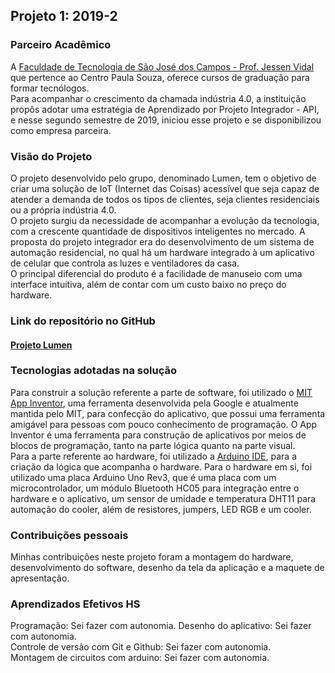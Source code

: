 ## Projeto 1: 2019-2

### Parceiro Acadêmico

A [Faculdade de Tecnologia de São José dos Campos - Prof. Jessen Vidal](https://fatecsjc-prd.azurewebsites.net/) que pertence ao Centro Paula Souza, oferece cursos de graduação para formar tecnólogos.  
Para acompanhar o crescimento da chamada indústria 4.0, a instituição propôs adotar uma estratégia de Aprendizado por Projeto Integrador - API, e nesse segundo semestre de 2019, iniciou esse projeto e se disponibilizou como empresa parceira.

### Visão do Projeto

O projeto desenvolvido pelo grupo, denominado Lumen, tem o objetivo de criar uma solução de IoT (Internet das Coisas) acessível que seja capaz de atender a demanda de todos os tipos de clientes, seja clientes residenciais ou a própria indústria 4.0.  
O projeto surgiu da necessidade de acompanhar a evolução da tecnologia, com a crescente quantidade de dispositivos inteligentes no mercado. A proposta do projeto integrador era do desenvolvimento de um sistema de automação residencial, no qual há um hardware integrado à um aplicativo de celular que controla as luzes e ventiladores da casa.  
O principal diferencial do produto é a facilidade de manuseio com uma interface intuitiva, além de contar com um custo baixo no preço do hardware.

### Link do repositório no GitHub
#### [Projeto Lumen](https://github.com/WeDias/Lumen)

### Tecnologias adotadas na solução

Para construir a solução referente a parte de software, foi utilizado o [MIT App Inventor](https://appinventor.mit.edu/), uma ferramenta desenvolvida pela Google e atualmente mantida pelo MIT, para confecção do aplicativo, que possui uma ferramenta amigável para pessoas com pouco conhecimento de programação. O App Inventor é uma ferramenta para construção de aplicativos por meios de blocos de programação, tanto na parte lógica quanto na parte visual.  
Para a parte referente ao hardware, foi utilizado a [Arduino IDE](https://www.arduino.cc/en/software), para a criação da lógica que acompanha o hardware. Para o hardware em si, foi utilizado uma placa Arduino Uno Rev3, que é uma placa com um microcontrolador, um módulo Bluetooth HC05 para integração entre o hardware e o aplicativo, um sensor de umidade e temperatura DHT11 para automação do cooler, além de resistores, jumpers, LED RGB e um cooler.

### Contribuições pessoais

Minhas contribuições neste projeto foram a montagem do hardware, desenvolvimento do software, desenho da tela da aplicação e a maquete de apresentação.

### Aprendizados Efetivos HS

Programação: Sei fazer com autonomia. 
Desenho do aplicativo: Sei fazer com autonomia.  
Controle de versão com Git e Github: Sei fazer com autonomia.  
Montagem de circuitos com arduino: Sei fazer com autonomia.  
